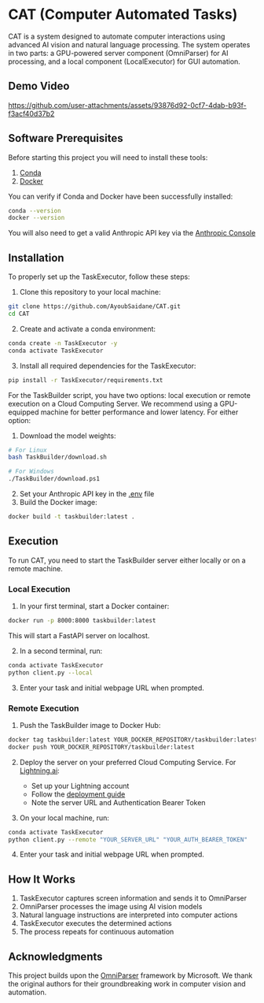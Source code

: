 # CAT (Computer Automated Tasks)

CAT is a system designed to automate computer interactions using advanced AI vision and natural language processing. The system operates in two parts: a GPU-powered server component (OmniParser) for AI processing, and a local component (LocalExecutor) for GUI automation.

## Demo Video

https://github.com/user-attachments/assets/93876d92-0cf7-4dab-b93f-f3acf40d37b2

## Software Prerequisites
Before starting this project you will need to install these tools:
1. [Conda](https://docs.anaconda.com/miniconda/install/#quick-command-line-install)
2. [Docker](https://docs.docker.com/get-started/get-docker/)

You can verify if Conda and Docker have been successfully installed:
```bash
conda --version
docker --version
```

You will also need to get a valid Anthropic API key via the [Anthropic Console](https://console.anthropic.com/)

## Installation

To properly set up the TaskExecutor, follow these steps:

1. Clone this repository to your local machine:
```bash
git clone https://github.com/AyoubSaidane/CAT.git
cd CAT
```

2. Create and activate a conda environment:
```bash
conda create -n TaskExecutor -y
conda activate TaskExecutor
```

3. Install all required dependencies for the TaskExecutor:
```bash
pip install -r TaskExecutor/requirements.txt
```

For the TaskBuilder script, you have two options: local execution or remote execution on a Cloud Computing Server. We recommend using a GPU-equipped machine for better performance and lower latency. For either option:

1. Download the model weights:
```bash
# For Linux
bash TaskBuilder/download.sh

# For Windows
./TaskBuilder/download.ps1
```

2. Set your Anthropic API key in the [.env](TaskBuilder/.env) file
3. Build the Docker image:
```bash
docker build -t taskbuilder:latest .
```

## Execution
To run CAT, you need to start the TaskBuilder server either locally or on a remote machine.

### Local Execution
1. In your first terminal, start a Docker container:
```bash
docker run -p 8000:8000 taskbuilder:latest
```
This will start a FastAPI server on localhost.

2. In a second terminal, run:
```bash
conda activate TaskExecutor
python client.py --local
```

3. Enter your task and initial webpage URL when prompted.

### Remote Execution
1. Push the TaskBuilder image to Docker Hub:
```bash
docker tag taskbuilder:latest YOUR_DOCKER_REPOSITORY/taskbuilder:latest
docker push YOUR_DOCKER_REPOSITORY/taskbuilder:latest
```

2. Deploy the server on your preferred Cloud Computing Service. For [Lightning.ai](https://lightning.ai/):
   - Set up your Lightning account
   - Follow the [deployment guide](https://lightning.ai/docs/overview/serve-models/Deployments)
   - Note the server URL and Authentication Bearer Token

3. On your local machine, run:
```bash
conda activate TaskExecutor
python client.py --remote "YOUR_SERVER_URL" "YOUR_AUTH_BEARER_TOKEN"
```

4. Enter your task and initial webpage URL when prompted.

## How It Works

1. TaskExecutor captures screen information and sends it to OmniParser
2. OmniParser processes the image using AI vision models
3. Natural language instructions are interpreted into computer actions
4. TaskExecutor executes the determined actions
5. The process repeats for continuous automation

## Acknowledgments

This project builds upon the [OmniParser](https://github.com/microsoft/OmniParser) framework by Microsoft. We thank the original authors for their groundbreaking work in computer vision and automation.